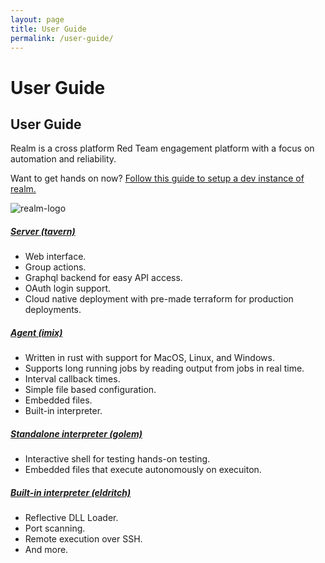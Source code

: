 ```yaml
---
layout: page
title: User Guide
permalink: /user-guide/
---
```


# User Guide

## User Guide
Realm is a cross platform Red Team engagement platform with a focus on automation and reliability. 

Want to get hands on now?  <a href="{{ '/user-guide/getting-started' | prepend: site.baseurl }}">Follow this guide to setup a dev instance of realm.</a>

![realm-logo](/assets/img/realm_create_job.png)

<h5><a href="{{ '/user-guide/tavern' | prepend: site.baseurl }}">Server (tavern)</a></h5>
<ul>
<li>Web interface.</li>
<li>Group actions.</li>
<li>Graphql backend for easy API access.</li>
<li>OAuth login support.</li>
<li>Cloud native deployment with pre-made terraform for production deployments.</li>
</ul>

<h5><a href="{{ '/user-guide/imix' | prepend: site.baseurl }}">Agent (imix)</a></h5>
<ul>
<li>Written in rust with support for MacOS, Linux, and Windows.</li>
<li>Supports long running jobs by reading output from jobs in real time.</li>
<li>Interval callback times.</li>
<li>Simple file based configuration.</li>
<li>Embedded files.</li>
<li>Built-in interpreter.</li>
</ul>

<h5><a href="{{ '/user-guide/golem' | prepend: site.baseurl }}">Standalone interpreter (golem)</a></h5>
<ul>
<li>Interactive shell for testing hands-on testing.</li>
<li>Embedded files that execute autonomously on execuiton.</li>
</ul>

<h5><a href="{{ '/user-guide/eldritch' | prepend: site.baseurl }}">Built-in interpreter (eldritch)</a></h5>
<ul>
<li>Reflective DLL Loader.</li>
<li>Port scanning.</li>
<li>Remote execution over SSH.</li>
<li>And more.</li>
</ul>

